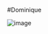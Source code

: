 #Dominique

![image](https://github.com/user-attachments/assets/f85987d8-39a1-4c37-8482-0b7b8eb89fc6)

